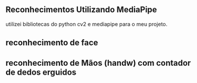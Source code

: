 ## Reconhecimentos Utilizando MediaPipe
utilizei bibliotecas do python cv2 e mediapipe para o meu projeto. 
## reconhecimento de face 
## reconhecimento de Mãos (handw) com contador de dedos erguidos
